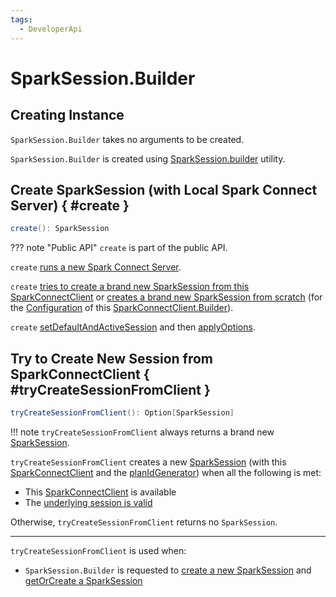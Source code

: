 ```yaml
---
tags:
  - DeveloperApi
---
```


# SparkSession.Builder

## Creating Instance

`SparkSession.Builder` takes no arguments to be created.

`SparkSession.Builder` is created using [SparkSession.builder](SparkSession.md#builder) utility.

## Create SparkSession (with Local Spark Connect Server) { #create }

```scala
create(): SparkSession
```

??? note "Public API"
    `create` is part of the public API.

`create` [runs a new Spark Connect Server](SparkSession.md#withLocalConnectServer).

`create` [tries to create a brand new SparkSession from this SparkConnectClient](#tryCreateSessionFromClient) or [creates a brand new SparkSession from scratch](SparkSession.md#create) (for the [Configuration](../client/SparkConnectClient.Builder.md#configuration) of this [SparkConnectClient.Builder](../client/SparkConnectClient.md#builder)).

`create` [setDefaultAndActiveSession](#setDefaultAndActiveSession) and then [applyOptions](#applyOptions).

## Try to Create New Session from SparkConnectClient { #tryCreateSessionFromClient }

```scala
tryCreateSessionFromClient(): Option[SparkSession]
```

!!! note
    `tryCreateSessionFromClient` always returns a brand new [SparkSession](SparkSession.md).

`tryCreateSessionFromClient` creates a new [SparkSession](SparkSession.md) (with this [SparkConnectClient](#client) and the [planIdGenerator](SparkSession.md#planIdGenerator)) when all the following is met:

* This [SparkConnectClient](#client) is available
* The [underlying session is valid](../client/SparkConnectClient.md#isSessionValid)

Otherwise, `tryCreateSessionFromClient` returns no `SparkSession`.

---

`tryCreateSessionFromClient` is used when:

* `SparkSession.Builder` is requested to [create a new SparkSession](#create) and [getOrCreate a SparkSession](#getOrCreate)
